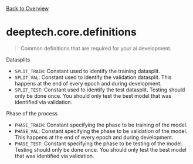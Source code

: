 [Back to Overview](../../README.md)



# deeptech.core.definitions

> Common definitions that are required for your ai development.

Datasplits
* `SPLIT_TRAIN`: Constant used to identify the training datasplit.
* `SPLIT_VAL`: Constant used to identify the validation datasplit. This happens at the end of every epoch and during development.
* `SPLIT_TEST`: Constant used to identify the test datasplit. Testing should only be done once. You should only test the best model that was identified via validation.

Phase of the process
* `PHASE_TRAIN`: Constant specifying the phase to be training of the model.
* `PHASE_VAL`: Constant specifying the phase to be validation of the model. This happens at the end of every epoch and during development.
* `PHASE_TEST`: Constant specifying the phase to be testing of the model. Testing should only be done once. You should only test the best model that was identified via validation.


